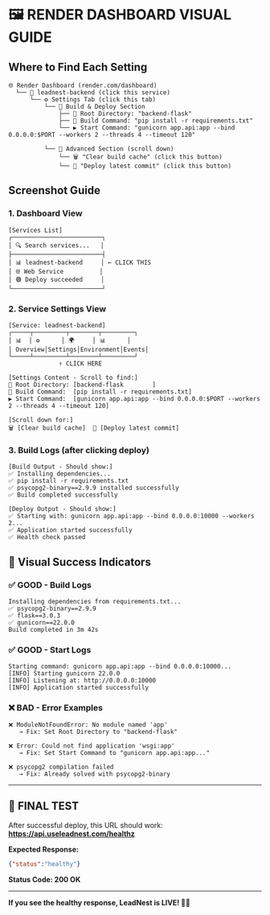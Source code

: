 # 🖼️ RENDER DASHBOARD VISUAL GUIDE

## Where to Find Each Setting

```
🌐 Render Dashboard (render.com/dashboard)
  └── 📁 leadnest-backend (click this service)
      └── ⚙️ Settings Tab (click this tab)
          └── 🔧 Build & Deploy Section
              ├── 📂 Root Directory: "backend-flask"
              ├── 🔨 Build Command: "pip install -r requirements.txt"  
              └── ▶️ Start Command: "gunicorn app.api:app --bind 0.0.0.0:$PORT --workers 2 --threads 4 --timeout 120"
          
          └── 🧹 Advanced Section (scroll down)
              └── 🗑️ "Clear build cache" (click this button)
              └── 🚀 "Deploy latest commit" (click this button)
```

## Screenshot Guide

### 1. Dashboard View
```
[Services List]
┌─────────────────────────┐
│ 🔍 Search services...   │
├─────────────────────────┤
│ 📊 leadnest-backend     │ ← CLICK THIS
│ 🌐 Web Service          │
│ 🟢 Deploy succeeded     │
└─────────────────────────┘
```

### 2. Service Settings View  
```
[Service: leadnest-backend]
┌─────┬─────────┬────────┬─────────┐
│ 📊  │ ⚙️      │ 🌍     │ 📊      │
│ Overview│Settings│Environment│Events│
└─────┴─────────┴────────┴─────────┘
              ↑ CLICK HERE

[Settings Content - Scroll to find:]
📂 Root Directory: [backend-flask        ] 
🔨 Build Command:  [pip install -r requirements.txt]
▶️ Start Command:  [gunicorn app.api:app --bind 0.0.0.0:$PORT --workers 2 --threads 4 --timeout 120]

[Scroll down for:]
🗑️ [Clear build cache]  🚀 [Deploy latest commit]
```

### 3. Build Logs (after clicking deploy)
```
[Build Output - Should show:]
✅ Installing dependencies...
✅ pip install -r requirements.txt  
✅ psycopg2-binary==2.9.9 installed successfully
✅ Build completed successfully

[Deploy Output - Should show:]
✅ Starting with: gunicorn app.api:app --bind 0.0.0.0:10000 --workers 2...
✅ Application started successfully
✅ Health check passed
```

## 🎯 Visual Success Indicators

### ✅ GOOD - Build Logs
```
Installing dependencies from requirements.txt...
✅ psycopg2-binary==2.9.9
✅ flask==3.0.3  
✅ gunicorn==22.0.0
Build completed in 3m 42s
```

### ✅ GOOD - Start Logs  
```
Starting command: gunicorn app.api:app --bind 0.0.0.0:10000...
[INFO] Starting gunicorn 22.0.0
[INFO] Listening at: http://0.0.0.0:10000
[INFO] Application started successfully
```

### ❌ BAD - Error Examples
```
❌ ModuleNotFoundError: No module named 'app'
   → Fix: Set Root Directory to "backend-flask"

❌ Error: Could not find application 'wsgi:app'  
   → Fix: Set Start Command to "gunicorn app.api:app..."

❌ psycopg2 compilation failed
   → Fix: Already solved with psycopg2-binary
```

---

## 🎯 FINAL TEST

After successful deploy, this URL should work:
**https://api.useleadnest.com/healthz**

**Expected Response:**
```json
{"status":"healthy"}
```

**Status Code: 200 OK**

---

**If you see the healthy response, LeadNest is LIVE! 🎉🚀**
